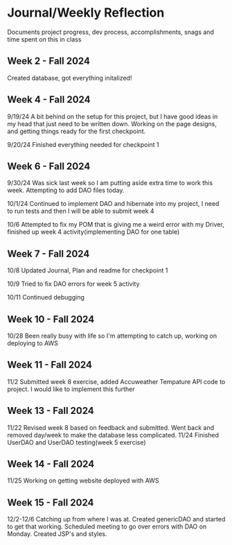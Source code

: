 # Journal/Weekly Reflection
Documents project progress, dev process, accomplishments, snags and time spent on this in class

## Week 2 - Fall 2024
Created database, got everything initalized!

## Week 4 - Fall 2024
9/19/24 A bit behind on the setup for this project, but I have good ideas in my head that just need to be written down. Working on the page designs, and 
getting things ready for the first checkpoint.

9/20/24 Finished everything needed for checkpoint 1

## Week 6 - Fall 2024
9/30/24 Was sick last week so I am putting aside extra time to work this week. Attempting to add DAO files today. 

10/1/24 Continued to implement DAO and hibernate into my project, I need to run tests and then I will be able to submit week 4

10/6 Attempted to fix my POM that is giving me a weird error with my Driver, finished up week 4 activity(implementing DAO for one table)

## Week 7 - Fall 2024
10/8 Updated Journal, Plan and readme for checkpoint 1

10/9 Tried to fix DAO errors for week 5 activity

10/11 Continued debugging

## Week 10 - Fall 2024
10/28 Been really busy with life so I'm attempting to catch up, working on deploying to AWS

## Week 11 - Fall 2024
11/2 Submitted week 8 exercise, added Accuweather Tempature API code to project. I would like to implement this further

## Week 13 - Fall 2024
11/22 Revised week 8 based on feedback and submitted. Went back and removed day/week to make the database less complicated. 
11/24 Finished UserDAO and UserDAO testing(week 5 exercise)

## Week 14 - Fall 2024
11/25 Working on getting website deployed with AWS

## Week 15 - Fall 2024
12/2-12/6 Catching up from where I was at. Created genericDAO and started to get that working. Scheduled meeting to go over errors with DAO on Monday. Created JSP's and styles.

